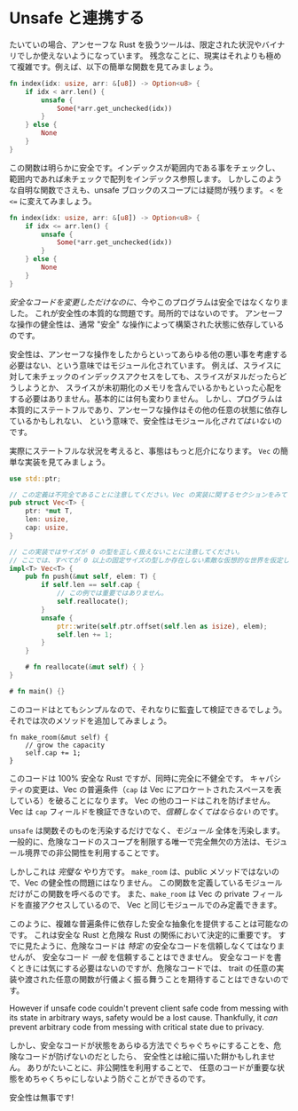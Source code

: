 <!--
# Working with Unsafe
-->

# Unsafe と連携する

<!--
Rust generally only gives us the tools to talk about Unsafe Rust in a scoped and
binary manner. Unfortunately, reality is significantly more complicated than
that. For instance, consider the following toy function:
-->

たいていの場合、アンセーフな Rust を扱うツールは、限定された状況やバイナリでしか使えないようになっています。
残念なことに、現実はそれよりも極めて複雑です。例えば、以下の簡単な関数を見てみましょう。

```rust
fn index(idx: usize, arr: &[u8]) -> Option<u8> {
    if idx < arr.len() {
        unsafe {
            Some(*arr.get_unchecked(idx))
        }
    } else {
        None
    }
}
```

<!--
Clearly, this function is safe. We check that the index is in bounds, and if it
is, index into the array in an unchecked manner. But even in such a trivial
function, the scope of the unsafe block is questionable. Consider changing the
`<` to a `<=`:
-->

この関数は明らかに安全です。インデックスが範囲内である事をチェックし、
範囲内であれば未チェックで配列をインデックス参照します。
しかしこのような自明な関数でさえも、unsafe ブロックのスコープには疑問が残ります。
`<` を `<=` に変えてみましょう。

```rust
fn index(idx: usize, arr: &[u8]) -> Option<u8> {
    if idx <= arr.len() {
        unsafe {
            Some(*arr.get_unchecked(idx))
        }
    } else {
        None
    }
}
```

<!--
This program is now unsound, and yet *we only modified safe code*. This is the
fundamental problem of safety: it's non-local. The soundness of our unsafe
operations necessarily depends on the state established by otherwise
"safe" operations.
-->

*安全なコードを変更しただけなのに*、今やこのプログラムは安全ではなくなりました。
これが安全性の本質的な問題です。局所的ではないのです。
アンセーフな操作の健全性は、通常 "安全" な操作によって構築された状態に依存しているのです。

<!--
Safety is modular in the sense that opting into unsafety doesn't require you
to consider arbitrary other kinds of badness. For instance, doing an unchecked
index into a slice doesn't mean you suddenly need to worry about the slice being
null or containing uninitialized memory. Nothing fundamentally changes. However
safety *isn't* modular in the sense that programs are inherently stateful and
your unsafe operations may depend on arbitrary other state.
-->

安全性は、アンセーフな操作をしたからといってあらゆる他の悪い事を考慮する必要はない、という意味ではモジュール化されています。
例えば、スライスに対して未チェックのインデックスアクセスをしても、スライスがヌルだったらどうしようとか、
スライスが未初期化のメモリを含んでいるかもといった心配をする必要はありません。基本的には何も変わりません。
しかし、プログラムは本質的にステートフルであり、アンセーフな操作はその他の任意の状態に依存しているかもしれない、
という意味で、安全性はモジュール化*されてはいない*のです。


<!--
Trickier than that is when we get into actual statefulness. Consider a simple
implementation of `Vec`:
-->

実際にステートフルな状況を考えると、事態はもっと厄介になります。
`Vec` の簡単な実装を見てみましょう。

```rust
use std::ptr;

// この定義は不完全であることに注意してください。Vec の実装に関するセクションをみてください。
pub struct Vec<T> {
    ptr: *mut T,
    len: usize,
    cap: usize,
}

// この実装ではサイズが 0 の型を正しく扱えないことに注意してください。
// ここでは、すべてが 0 以上の固定サイズの型しか存在しない素敵な仮想的な世界を仮定します。
impl<T> Vec<T> {
    pub fn push(&mut self, elem: T) {
        if self.len == self.cap {
            // この例では重要ではありません。
            self.reallocate();
        }
        unsafe {
            ptr::write(self.ptr.offset(self.len as isize), elem);
            self.len += 1;
        }
    }

    # fn reallocate(&mut self) { }
}

# fn main() {}
```

<!--
This code is simple enough to reasonably audit and verify. Now consider
adding the following method:
-->

このコードはとてもシンプルなので、それなりに監査して検証できるでしょう。
それでは次のメソッドを追加してみましょう。


```rust,ignore
fn make_room(&mut self) {
    // grow the capacity
    self.cap += 1;
}
```

<!--
This code is 100% Safe Rust but it is also completely unsound. Changing the
capacity violates the invariants of Vec (that `cap` reflects the allocated space
in the Vec). This is not something the rest of Vec can guard against. It *has*
to trust the capacity field because there's no way to verify it.
-->

このコードは 100% 安全な Rust ですが、同時に完全に不健全です。
キャパシティの変更は、Vec の普遍条件（`cap` は Vec にアロケートされたスペースを表している）を破ることになります。
Vec の他のコードはこれを防げません。
Vec は `cap` フィールドを検証できないので、*信頼しなくてはならない* のです。

<!--
`unsafe` does more than pollute a whole function: it pollutes a whole *module*.
Generally, the only bullet-proof way to limit the scope of unsafe code is at the
module boundary with privacy.
-->

`unsafe` は関数そのものを汚染するだけでなく、*モジュール* 全体を汚染します。
一般的に、危険なコードのスコープを制限する唯一で完全無欠の方法は、モジュール境界での非公開性を利用することです。

<!--
However this works *perfectly*. The existence of `make_room` is *not* a
problem for the soundness of Vec because we didn't mark it as public. Only the
module that defines this function can call it. Also, `make_room` directly
accesses the private fields of Vec, so it can only be written in the same module
as Vec.
-->

しかしこれは *完璧な* やり方です。
`make_room` は、public メソッドではないので、Vec の健全性の問題にはなりません。
この関数を定義しているモジュールだけがこの関数を呼べるのです。
また、`make_room` は Vec の private フィールドを直接アクセスしているので、
Vec と同じモジュールでのみ定義できます。

<!--
It is therefore possible for us to write a completely safe abstraction that
relies on complex invariants. This is *critical* to the relationship between
Safe Rust and Unsafe Rust. We have already seen that Unsafe code must trust
*some* Safe code, but can't trust *generic* Safe code. It can't trust an
arbitrary implementor of a trait or any function that was passed to it to be
well-behaved in a way that safe code doesn't care about.
-->

このように、複雑な普遍条件に依存した安全な抽象化を提供することは可能なのです。
これは安全な Rust と危険な Rust の関係において決定的に重要です。
すでに見たように、危険なコードは *特定* の安全なコードを信頼しなくてはなりませんが、
安全なコード *一般* を信頼することはできません。
安全なコードを書くときには気にする必要はないのですが、危険なコードでは、
trait の任意の実装や渡された任意の関数が行儀よく振る舞うことを期待することはできないのです。


However if unsafe code couldn't prevent client safe code from messing with its
state in arbitrary ways, safety would be a lost cause. Thankfully, it *can*
prevent arbitrary code from messing with critical state due to privacy.

しかし、安全なコードが状態をあらゆる方法でぐちゃぐちゃにすることを、危険なコードが防げないのだとしたら、
安全性とは絵に描いた餅かもしれません。
ありがたいことに、非公開性を利用することで、
任意のコードが重要な状態をめちゃくちゃにしないよう防ぐことができるのです。

<!--
Safety lives!
-->

安全性は無事です!

